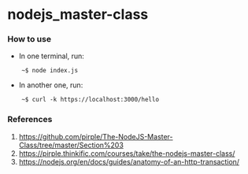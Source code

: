 # nodejs_master-class

### How to use

* In one terminal, run:
```console
    ~$ node index.js
```
* In another one, run:
```console
    ~$ curl -k https://localhost:3000/hello
```

### References
1. https://github.com/pirple/The-NodeJS-Master-Class/tree/master/Section%203
1. https://pirple.thinkific.com/courses/take/the-nodejs-master-class/
1. https://nodejs.org/en/docs/guides/anatomy-of-an-http-transaction/
